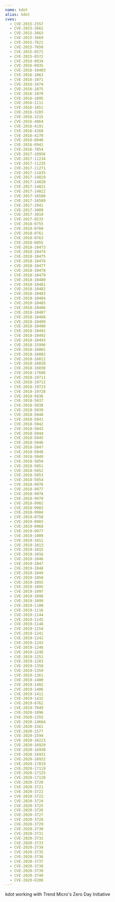 ```yaml
---
name: kdot
alias: kdot
cves:
  - CVE-2015-2557
  - CVE-2015-3662
  - CVE-2015-3663
  - CVE-2015-3669
  - CVE-2015-7621
  - CVE-2015-7650
  - CVE-2015-8571
  - CVE-2015-8572
  - CVE-2016-0934
  - CVE-2016-0935
  - CVE-2016-10403
  - CVE-2016-1063
  - CVE-2016-1071
  - CVE-2016-1074
  - CVE-2016-1075
  - CVE-2016-1078
  - CVE-2016-1095
  - CVE-2016-1111
  - CVE-2016-1651
  - CVE-2016-3203
  - CVE-2016-3215
  - CVE-2016-4064
  - CVE-2016-4191
  - CVE-2016-4268
  - CVE-2016-4270
  - CVE-2016-6940
  - CVE-2016-6941
  - CVE-2016-7854
  - CVE-2017-10956
  - CVE-2017-11234
  - CVE-2017-11235
  - CVE-2017-11271
  - CVE-2017-11835
  - CVE-2017-14819
  - CVE-2017-14820
  - CVE-2017-14821
  - CVE-2017-14822
  - CVE-2017-16588
  - CVE-2017-16589
  - CVE-2017-2941
  - CVE-2017-3009
  - CVE-2017-3019
  - CVE-2017-8533
  - CVE-2018-0755
  - CVE-2018-0760
  - CVE-2018-0761
  - CVE-2018-0763
  - CVE-2018-0855
  - CVE-2018-10473
  - CVE-2018-10474
  - CVE-2018-10475
  - CVE-2018-10476
  - CVE-2018-10477
  - CVE-2018-10478
  - CVE-2018-10479
  - CVE-2018-10480
  - CVE-2018-10481
  - CVE-2018-10482
  - CVE-2018-10483
  - CVE-2018-10484
  - CVE-2018-10485
  - CVE-2018-10486
  - CVE-2018-10487
  - CVE-2018-10488
  - CVE-2018-10489
  - CVE-2018-10490
  - CVE-2018-10491
  - CVE-2018-10492
  - CVE-2018-10493
  - CVE-2018-15996
  - CVE-2018-16001
  - CVE-2018-16002
  - CVE-2018-16012
  - CVE-2018-16028
  - CVE-2018-16030
  - CVE-2018-17686
  - CVE-2018-19711
  - CVE-2018-19712
  - CVE-2018-19723
  - CVE-2018-19728
  - CVE-2018-5036
  - CVE-2018-5037
  - CVE-2018-5038
  - CVE-2018-5039
  - CVE-2018-5040
  - CVE-2018-5041
  - CVE-2018-5042
  - CVE-2018-5043
  - CVE-2018-5044
  - CVE-2018-5045
  - CVE-2018-5046
  - CVE-2018-5047
  - CVE-2018-5048
  - CVE-2018-5049
  - CVE-2018-5050
  - CVE-2018-5051
  - CVE-2018-5052
  - CVE-2018-5053
  - CVE-2018-5054
  - CVE-2018-9976
  - CVE-2018-9977
  - CVE-2018-9978
  - CVE-2018-9979
  - CVE-2018-9982
  - CVE-2018-9983
  - CVE-2018-9984
  - CVE-2019-0758
  - CVE-2019-0903
  - CVE-2019-0968
  - CVE-2019-0977
  - CVE-2019-1009
  - CVE-2019-1011
  - CVE-2019-1013
  - CVE-2019-1015
  - CVE-2019-1016
  - CVE-2019-1046
  - CVE-2019-1047
  - CVE-2019-1048
  - CVE-2019-1049
  - CVE-2019-1050
  - CVE-2019-1093
  - CVE-2019-1095
  - CVE-2019-1097
  - CVE-2019-1098
  - CVE-2019-1099
  - CVE-2019-1100
  - CVE-2019-1116
  - CVE-2019-1144
  - CVE-2019-1145
  - CVE-2019-1148
  - CVE-2019-1154
  - CVE-2019-1241
  - CVE-2019-1242
  - CVE-2019-1243
  - CVE-2019-1246
  - CVE-2019-1248
  - CVE-2019-1251
  - CVE-2019-1283
  - CVE-2019-1358
  - CVE-2019-1359
  - CVE-2019-1361
  - CVE-2019-1400
  - CVE-2019-1402
  - CVE-2019-1406
  - CVE-2019-1411
  - CVE-2019-1432
  - CVE-2019-6762
  - CVE-2019-7049
  - CVE-2020-1096
  - CVE-2020-1355
  - CVE-2020-14664
  - CVE-2020-1561
  - CVE-2020-1577
  - CVE-2020-1594
  - CVE-2020-16223
  - CVE-2020-16929
  - CVE-2020-16930
  - CVE-2020-16931
  - CVE-2020-16932
  - CVE-2020-17019
  - CVE-2020-17119
  - CVE-2020-17125
  - CVE-2020-17128
  - CVE-2020-3720
  - CVE-2020-3721
  - CVE-2020-3722
  - CVE-2020-3723
  - CVE-2020-3724
  - CVE-2020-3725
  - CVE-2020-3726
  - CVE-2020-3727
  - CVE-2020-3728
  - CVE-2020-3729
  - CVE-2020-3730
  - CVE-2020-3731
  - CVE-2020-3732
  - CVE-2020-3733
  - CVE-2020-3734
  - CVE-2020-3735
  - CVE-2020-3736
  - CVE-2020-3737
  - CVE-2020-3738
  - CVE-2020-3739
  - CVE-2020-3740
  - CVE-2020-6208
---
```

kdot working with Trend Micro's Zero Day Initiative
